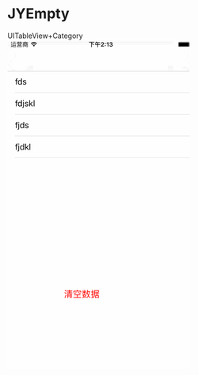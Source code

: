 # JYEmpty
UITableView+Category
![image](https://github.com/Davisjy/JYEmpty/blob/master/JYEmpty.gif)
